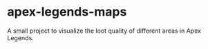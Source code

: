 # apex-legends-maps
A small project to visualize the loot quality of different areas in Apex Legends.
